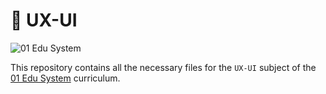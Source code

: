 # 🎨 UX-UI

![01 Edu System](https://github.com/01-edu/public/assets/14015057/35560fed-34e6-42c8-a71b-71b0534b7ad7)

This repository contains all the necessary files for the `UX-UI` subject of the [01 Edu System](https://github.com/01-edu) curriculum.
